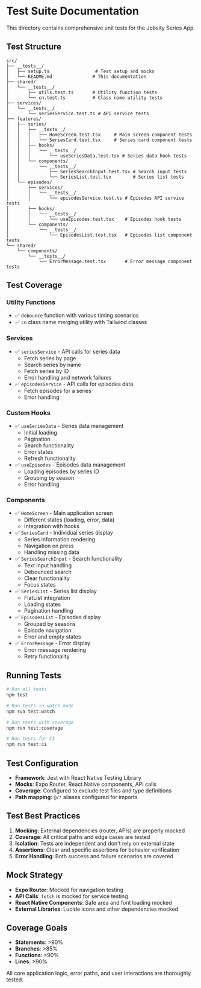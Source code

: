 # Test Suite Documentation

This directory contains comprehensive unit tests for the Jobsity Series App.

## Test Structure

```
src/
├── __tests__/
│   ├── setup.ts                 # Test setup and mocks
│   └── README.md               # This documentation
├── shared/
│   └── __tests__/
│       ├── utils.test.ts       # Utility function tests
│       └── cn.test.ts          # Class name utility tests
├── services/
│   └── __tests__/
│       └── seriesService.test.ts # API service tests
├── features/
│   ├── series/
│   │   ├── __tests__/
│   │   │   ├── HomeScreen.test.tsx     # Main screen component tests
│   │   │   └── SeriesCard.test.tsx     # Series card component tests
│   │   ├── hooks/
│   │   │   └── __tests__/
│   │   │       └── useSeriesData.test.tsx # Series data hook tests
│   │   └── components/
│   │       └── __tests__/
│   │           ├── SeriesSearchInput.test.tsx # Search input tests
│   │           └── SeriesList.test.tsx        # Series list tests
│   └── episodes/
│       ├── services/
│       │   └── __tests__/
│       │       └── episodesService.test.ts # Episodes API service tests
│       ├── hooks/
│       │   └── __tests__/
│       │       └── useEpisodes.test.tsx    # Episodes hook tests
│       └── components/
│           └── __tests__/
│               └── EpisodesList.test.tsx   # Episodes list component tests
└── shared/
    └── components/
        └── __tests__/
            └── ErrorMessage.test.tsx       # Error message component tests
```

## Test Coverage

### Utility Functions
- ✅ `debounce` function with various timing scenarios
- ✅ `cn` class name merging utility with Tailwind classes

### Services
- ✅ `seriesService` - API calls for series data
  - Fetch series by page
  - Search series by name  
  - Fetch series by ID
  - Error handling and network failures
- ✅ `episodesService` - API calls for episodes data
  - Fetch episodes for a series
  - Error handling

### Custom Hooks
- ✅ `useSeriesData` - Series data management
  - Initial loading
  - Pagination
  - Search functionality
  - Error states
  - Refresh functionality
- ✅ `useEpisodes` - Episodes data management
  - Loading episodes by series ID
  - Grouping by season
  - Error handling

### Components
- ✅ `HomeScreen` - Main application screen
  - Different states (loading, error, data)
  - Integration with hooks
- ✅ `SeriesCard` - Individual series display
  - Series information rendering
  - Navigation on press
  - Handling missing data
- ✅ `SeriesSearchInput` - Search functionality
  - Text input handling
  - Debounced search
  - Clear functionality
  - Focus states
- ✅ `SeriesList` - Series list display  
  - FlatList integration
  - Loading states
  - Pagination handling
- ✅ `EpisodesList` - Episodes display
  - Grouped by seasons
  - Episode navigation
  - Error and empty states
- ✅ `ErrorMessage` - Error display
  - Error message rendering
  - Retry functionality

## Running Tests

```bash
# Run all tests
npm test

# Run tests in watch mode
npm run test:watch

# Run tests with coverage
npm run test:coverage

# Run tests for CI
npm run test:ci
```

## Test Configuration

- **Framework**: Jest with React Native Testing Library
- **Mocks**: Expo Router, React Native components, API calls
- **Coverage**: Configured to exclude test files and type definitions
- **Path mapping**: `@/*` aliases configured for imports

## Test Best Practices

1. **Mocking**: External dependencies (router, APIs) are properly mocked
2. **Coverage**: All critical paths and edge cases are tested
3. **Isolation**: Tests are independent and don't rely on external state
4. **Assertions**: Clear and specific assertions for behavior verification
5. **Error Handling**: Both success and failure scenarios are covered

## Mock Strategy

- **Expo Router**: Mocked for navigation testing
- **API Calls**: `fetch` is mocked for service testing
- **React Native Components**: Safe area and font loading mocked
- **External Libraries**: Lucide icons and other dependencies mocked

## Coverage Goals

- **Statements**: >90%
- **Branches**: >85%
- **Functions**: >90% 
- **Lines**: >90%

All core application logic, error paths, and user interactions are thoroughly tested.
